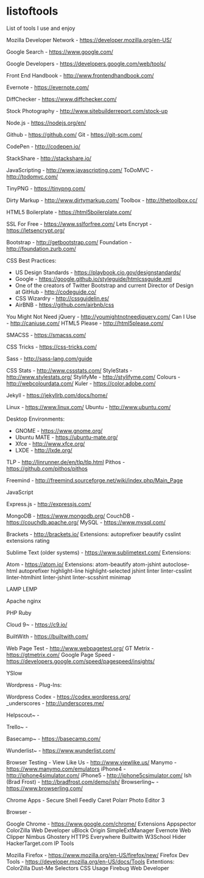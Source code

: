 # listoftools

List of tools I use and enjoy

Mozilla Developer Network - https://developer.mozilla.org/en-US/

Google Search - https://www.google.com/

Google Developers - https://developers.google.com/web/tools/

Front End Handbook - http://www.frontendhandbook.com/

Evernote - https://evernote.com/

DiffChecker - https://www.diffchecker.com/

Stock Photography - http://www.sitebuilderreport.com/stock-up

Node.js - https://nodejs.org/en/

Github - https://github.com/
Git - https://git-scm.com/

CodePen - http://codepen.io/

StackShare - http://stackshare.io/

JavaScripting - http://www.javascripting.com/
ToDoMVC - http://todomvc.com/

TinyPNG - https://tinypng.com/

Dirty Markup - http://www.dirtymarkup.com/
Toolbox - http://thetoolbox.cc/

HTML5 Boilerplate - https://html5boilerplate.com/

SSL For Free - https://www.sslforfree.com/
Lets Encrypt - https://letsencrypt.org/

Bootstrap - http://getbootstrap.com/
Foundation - http://foundation.zurb.com/


CSS Best Practices:

 - US Design Standards - https://playbook.cio.gov/designstandards/
 - Google - https://google.github.io/styleguide/htmlcssguide.xml
 - One of the creators of Twitter Bootstrap and current Director of Design at GitHub - http://codeguide.co/
 - CSS Wizardry - http://cssguidelin.es/
 - AirBNB - https://github.com/airbnb/css

You Might Not Need jQuery - http://youmightnotneedjquery.com/
Can I Use - http://caniuse.com/
HTML5 Please - http://html5please.com/

SMACSS - https://smacss.com/

CSS Tricks - https://css-tricks.com/

Sass - http://sass-lang.com/guide

CSS Stats - http://www.cssstats.com/
StyleStats - http://www.stylestats.org/
StylifyMe - http://stylifyme.com/
Colours - http://webcolourdata.com/
Kuler - https://color.adobe.com/

Jekyll - https://jekyllrb.com/docs/home/



Linux - https://www.linux.com/
Ubuntu - http://www.ubuntu.com/

Desktop Environments:

 - GNOME - https://www.gnome.org/
 - Ubuntu MATE - https://ubuntu-mate.org/
 - Xfce - http://www.xfce.org/
 - LXDE - http://lxde.org/

TLP - http://linrunner.de/en/tlp/tlp.html
Pithos - https://github.com/pithos/pithos

Freemind - http://freemind.sourceforge.net/wiki/index.php/Main_Page



JavaScript

Express.js - http://expressjs.com/

MongoDB - https://www.mongodb.org/
CouchDB - https://couchdb.apache.org/
MySQL - https://www.mysql.com/

Brackets - http://brackets.io/
     Extensions:
          autoprefixer
          beautify
          csslint
          extensions rating
         
Sublime Text (older systems) - https://www.sublimetext.com/
     Extensions:
         
Atom - https://atom.io/
     Extensions:
         atom-beautify
         atom-jshint
         autoclose-html
         autoprefixer
         highlight-line
         highlight-selected
         jshint
         linter
         linter-csslint
         linter-htmlhint
         linter-jshint
         linter-scsshint
         minimap

LAMP
LEMP

Apache
nginx 

PHP
Ruby

Cloud 9~ - https://c9.io/

BuiltWith - https://builtwith.com/

Web Page Test - http://www.webpagetest.org/
GT Metrix - https://gtmetrix.com/
Google Page Speed - https://developers.google.com/speed/pagespeed/insights/


YSlow


Wordpress - 
     Plug-Ins:
     
Wordpress Codex - https://codex.wordpress.org/     
_underscores - http://underscores.me/

Helpscout~ - 

Trello~ - 

Basecamp~ - https://basecamp.com/

Wunderlist~ - https://www.wunderlist.com/

Browser Testing - 
View Like Us - http://www.viewlike.us/
Manymo - https://www.manymo.com/emulators
iPhone4 - http://iphone4simulator.com/
iPhone5 - http://iphone5csimulator.com/
Ish (Brad Frost) - http://bradfrost.com/demo/ish/
Browserling~ - https://www.browserling.com/

Chrome Apps -
Secure Shell
Feedly
Caret
Polarr Photo Editor 3

Browser - 

Google Chrome - https://www.google.com/chrome/
     Extensions
     Appspector
     ColorZilla
     Web Developer
     uBlock Origin
     SimpleExtManager
     Evernote Web Clipper
     Nimbus
     Ghostery
     HTTPS Everywhere
     Builtwith
     W3School Hider
     HackerTarget.com IP Tools
     
Mozilla Firefox - https://www.mozilla.org/en-US/firefox/new/
Firefox Dev Tools - https://developer.mozilla.org/en-US/docs/Tools
     Extentions:
     ColorZilla
     Dust-Me Selectors
     CSS Usage
     Firebug
     Web Developer
